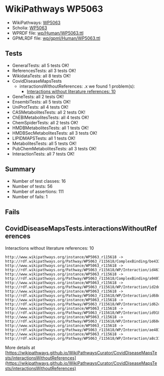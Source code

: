 # WikiPathways WP5063

* WikiPathways: [WP5063](https://identifiers.org/wikipathways:WP5063)
* Scholia: [WP5063](https://scholia.toolforge.org/wikipathways/WP5063)
* WPRDF file: [wp/Human/WP5063.ttl](../wp/Human/WP5063.ttl)
* GPMLRDF file: [wp/gpml/Human/WP5063.ttl](../wp/gpml/Human/WP5063.ttl)

## Tests
* GeneralTests: all 5 tests OK!
* ReferencesTests: all 3 tests OK!
* WikidataTests: all 8 tests OK!
* CovidDiseaseMapsTests
    * interactionsWithoutReferences: .x we found 1 problem(s):
        * [Interactions without literature references: 10](#9701cce1)
* GeneTests: all 2 tests OK!
* EnsemblTests: all 5 tests OK!
* UniProtTests: all 4 tests OK!
* CASMetabolitesTests: all 2 tests OK!
* ChEBIMetabolitesTests: all 4 tests OK!
* ChemSpiderTests: all 2 tests OK!
* HMDBMetabolitesTests: all 1 tests OK!
* HMDBSecMetabolitesTests: all 3 tests OK!
* LIPIDMAPSTests: all 1 tests OK!
* MetabolitesTests: all 5 tests OK!
* PubChemMetabolitesTests: all 3 tests OK!
* InteractionTests: all 7 tests OK!


## Summary

* Number of test classes: 16
* Number of tests: 56
* Number of assertions: 111
* Number of fails: 1

## Fails

<a name="9701cce1" />

## CovidDiseaseMapsTests.interactionsWithoutReferences

Interactions without literature references: 10
```
http://www.wikipathways.org/instance/WP5063_r115618 -> http://rdf.wikipathways.org/Pathway/WP5063_r115618/ComplexBinding/be433
http://www.wikipathways.org/instance/WP5063_r115618 -> http://rdf.wikipathways.org/Pathway/WP5063_r115618/WP/Interaction/id461fe58b
http://www.wikipathways.org/instance/WP5063_r115618 -> http://rdf.wikipathways.org/Pathway/WP5063_r115618/ComplexBinding/a9407
http://www.wikipathways.org/instance/WP5063_r115618 -> http://rdf.wikipathways.org/Pathway/WP5063_r115618/WP/Interaction/id2dd693e9
http://www.wikipathways.org/instance/WP5063_r115618 -> http://rdf.wikipathways.org/Pathway/WP5063_r115618/WP/Interaction/id68d6bd5c
http://www.wikipathways.org/instance/WP5063_r115618 -> http://rdf.wikipathways.org/Pathway/WP5063_r115618/WP/Interaction/id62c8b91d
http://www.wikipathways.org/instance/WP5063_r115618 -> http://rdf.wikipathways.org/Pathway/WP5063_r115618/WP/Interaction/id918fca0c
http://www.wikipathways.org/instance/WP5063_r115618 -> http://rdf.wikipathways.org/Pathway/WP5063_r115618/WP/Interaction/id60c4d9a9
http://www.wikipathways.org/instance/WP5063_r115618 -> http://rdf.wikipathways.org/Pathway/WP5063_r115618/WP/Interaction/ae481
http://www.wikipathways.org/instance/WP5063_r115618 -> http://rdf.wikipathways.org/Pathway/WP5063_r115618/WP/Interaction/a8c31

```
More details at [https://wikipathways.github.io/WikiPathwaysCurator/CovidDiseaseMapsTests/interactionsWithoutReferences](https://wikipathways.github.io/WikiPathwaysCurator/CovidDiseaseMapsTests/interactionsWithoutReferences)

